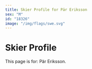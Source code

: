 ```yaml
---
title: Skier Profile for Pär Eriksson
sex: "M"
id: "18326"
image: "/img/flags/swe.svg" 
---
```


# Skier Profile

This page is for: Pär Eriksson.
    